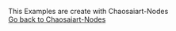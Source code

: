 This Examples are create with Chaosaiart-Nodes<br>
<a href="https://github.com/chaosaiart/Chaosaiart-Nodes"> Go back to Chaosaiart-Nodes </a>
